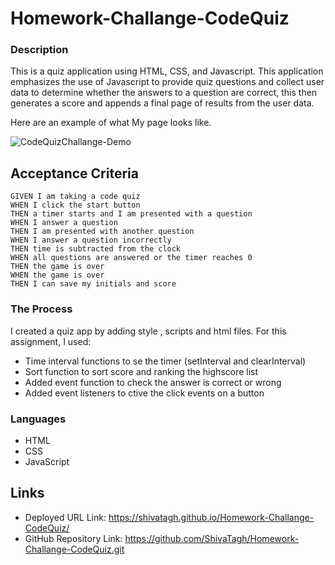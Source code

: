 # Homework-Challange-CodeQuiz

### Description
This is a quiz application using HTML, CSS, and Javascript. This application emphasizes the use of Javascript to provide quiz questions and collect user data to determine whether the answers to a question are correct, this then generates a score and appends a final page of results from the user data.

Here are an example of what My page looks like.

![CodeQuizChallange-Demo](https://user-images.githubusercontent.com/127795324/231856700-43a9fdb1-cd0d-4934-854a-717a02fba6d9.gif)


## Acceptance Criteria

```
GIVEN I am taking a code quiz
WHEN I click the start button
THEN a timer starts and I am presented with a question
WHEN I answer a question
THEN I am presented with another question
WHEN I answer a question incorrectly
THEN time is subtracted from the clock
WHEN all questions are answered or the timer reaches 0
THEN the game is over
WHEN the game is over
THEN I can save my initials and score

```

### The Process

I created a quiz app by adding style , scripts and html files. For this assignment, I used: 
*  Time interval functions to se the timer (setInterval and clearInterval)
*  Sort function to sort score and ranking the highscore list
*  Added event function to check the answer is correct or wrong
*  Added event listeners to ctive the click events on a button

### Languages
* HTML
* CSS
* JavaScript


## Links

* Deployed URL Link: https://shivatagh.github.io/Homework-Challange-CodeQuiz/
* GitHub Repository Link: https://github.com/ShivaTagh/Homework-Challange-CodeQuiz.git
